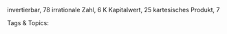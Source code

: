 invertierbar, 78
irrationale Zahl, 6
K
Kapitalwert, 25
kartesisches Produkt, 7

   Tags & Topics:
   
